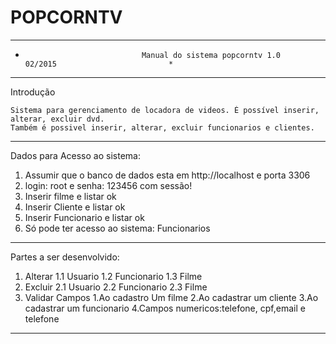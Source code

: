 # POPCORNTV
*************************************************************************************************
*								Manual do sistema popcorntv 1.0		02/2015							*
*************************************************************************************************

Introdução

	Sistema para gerenciamento de locadora de videos. É possível inserir, alterar, excluir dvd.
	Também é possivel inserir, alterar, excluir funcionarios e clientes.

*************************************************************************************************

Dados para Acesso ao sistema:

1. Assumir que o banco de dados esta em http://localhost e porta 3306
2. login: root e senha: 123456 com sessão!
3. Inserir filme e listar ok
3. Inserir Cliente e listar ok
4. Inserir Funcionario e listar ok
5. Só pode ter acesso ao sistema: Funcionarios


**************************************************************************************************
Partes a ser desenvolvido:

1. Alterar
	1.1 Usuario
	1.2 Funcionario
	1.3 Filme
2. Excluir
	2.1 Usuario
	2.2 Funcionario
	2.3 Filme
3. Validar Campos
	1.Ao cadastro Um filme
	2.Ao cadastrar um cliente
	3.Ao cadastrar um funcionario
	4.Campos numericos:telefone, cpf,email e telefone
**************************************************************************************************
